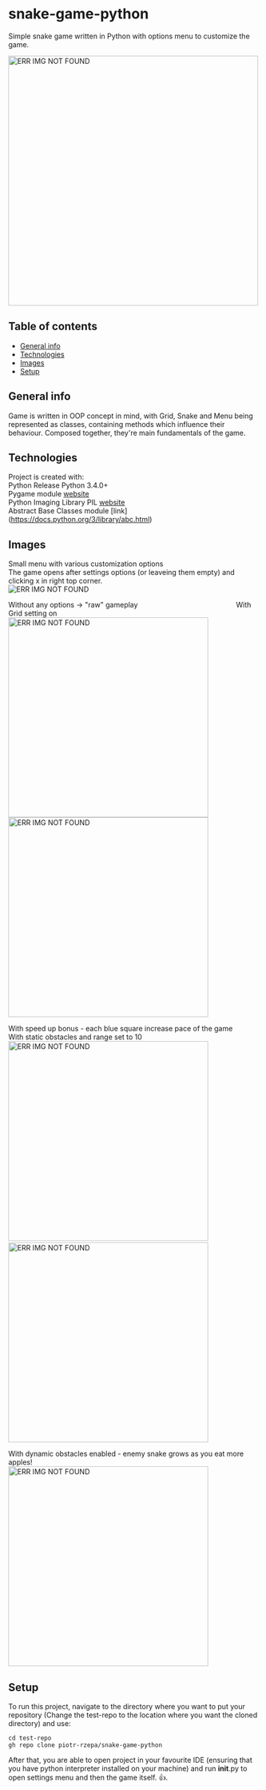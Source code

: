 # snake-game-python
Simple snake game written in Python with options menu to customize the game.

<img src="./images/Snake%20game%20by%20Piotr%20Rzepkowski.gif" width="500" height="500" alt="ERR IMG NOT FOUND">

## Table of contents
* [General info](#general-info)
* [Technologies](#technologies)
* [Images](#images)
* [Setup](#setup)

## General info
Game is written in OOP concept in mind, with Grid, Snake and Menu being represented as classes, containing methods which influence their behaviour. Composed together, they're main fundamentals of the game.

## Technologies
Project is created with:</br>
Python Release Python 3.4.0+</br>
Pygame module [website](https://www.pygame.org/news)<br>
Python Imaging Library PIL [website](https://pillow.readthedocs.io/en/stable/)</br>
Abstract Base Classes module [link] (https://docs.python.org/3/library/abc.html)</br>

## Images
Small menu with various customization options<br/>
The game opens after settings options (or leaveing them empty) and clicking x in right top corner.</br>
<img src="./images/menu.png" alt="ERR IMG NOT FOUND">

Without any options -> "raw" gameplay &nbsp; &nbsp; &nbsp; &nbsp; &nbsp; &nbsp; &nbsp; &nbsp; &nbsp; &nbsp; &nbsp; &nbsp; &nbsp; &nbsp; &nbsp; &nbsp; &nbsp; &nbsp; &nbsp; &nbsp; &nbsp; &nbsp; &nbsp; &nbsp; &nbsp;With Grid setting on<br/>
<img src="./images/withoutOptions.png" width="400" height="400" alt="ERR IMG NOT FOUND"> <img src="./images/withGridOn.png" width="400" height="400" alt="ERR IMG NOT FOUND">

With speed up bonus - each blue square increase pace of the game &nbsp; &nbsp; &nbsp; &nbsp; With static obstacles and range set to 10<br/>
<img src="./images/withSpeedUp.png" width="400" height="400" alt="ERR IMG NOT FOUND">&nbsp;<img src="./images/withStaticObstacles.png" width="400" height="400" alt="ERR IMG NOT FOUND">

With dynamic obstacles enabled - enemy snake grows as you eat more apples!<br/>
<img src="./images/withDynamicObstacles.png" width="400" height="400" alt="ERR IMG NOT FOUND">


## Setup 

To run this project, navigate to the directory where you want to put your repository (Change the test-repo to the location where you want the cloned directory) and use:

```
cd test-repo
gh repo clone piotr-rzepa/snake-game-python
```

After that, you are able to open project in your favourite IDE (ensuring that you have python interpreter installed on your machine) and run __init__.py to open settings menu and then the game itself. :+1:.
